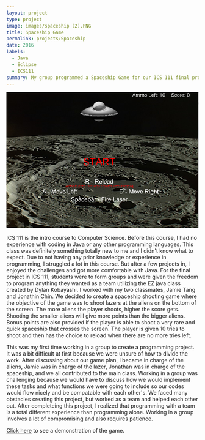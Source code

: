 ```yaml
---
layout: project
type: project
image: images/spaceship (2).PNG
title: Spaceship Game
permalink: projects/Spaceship
date: 2016
labels:
  - Java
  - Eclipse
  - ICS111
summary: My group programmed a Spaceship Game for our ICS 111 final project.
---
```


<div>
  <img class="ui image" src="../images/spaceship.PNG">

</div>

ICS 111 is the intro course to Computer Science. Before this course, I had no experience with coding in Java or any other programming languages. This class was definitely something totally new to me and I didn't know what to expect. Due to not having any prior knowledge or experience in programming, I struggled a lot in this course. But after a few projects in, I enjoyed the challenges and got more comfortable with Java. For the final project in ICS 111, students were to form groups and were given the freedom to program anything they wanted as a team utilizing the EZ java class created by Dylan Kobayashi. I worked with my two classmates, Jamie Tang and Jonathin Chin. We decided to create a spaceship shooting game where the objective of the game was to shoot lazers at the aliens on the bottom of the screen. The more aliens the player shoots, higher the score gets. Shooting the smaller aliens will give more points than the bigger aliens. Bonus points are also provided if the player is able to shoot a very rare and quick spaceship that crosses the screen. The player is given 10 tries to shoot and then has the choice to reload when there are no more tries left.

This was my first time working in a group to create a programming project. It was a bit difficult at first because we were unsure of how to divide the work. After discussing about our game plan, I became in charge of the aliens, Jamie was in charge of the lazer, Jonathan was in charge of the spaceship, and we all contributed to the main class. Working in a group was challenging because we would have to discuss how we would implement these tasks and what functions we were going to include so our codes would flow nicely and be compatable with each other's. We faced many obstacles creating this project, but worked as a team and helped each other out. After completeing this project, I realized that programming with a team is a total different experience than programming alone. Working in a group involves a lot of compromising and also requires patience. 


[Click here](hhttps://youtu.be/miRbHqi0pIg) to see a demonstration of the game.



